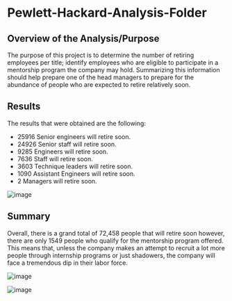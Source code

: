 # Pewlett-Hackard-Analysis-Folder

## Overview of the Analysis/Purpose
The purpose of this project is to determine the number of retiring employees per title; identify employees who are eligible to participate in a mentorship program the company may hold. Summarizing this information should help prepare one of the head managers to prepare for the abundance of people who are expected to retire relatively soon. 

## Results
The results that were obtained are the following:
- 25916 Senior engineers will retire soon.
- 24926 Senior staff will retire soon.
- 9285 Engineers will retire soon.
- 7636 Staff will retire soon.
- 3603 Technique leaders will retire soon.
- 1090 Assistant Engineers will retire soon.
- 2 Managers will retire soon. 

![image](https://user-images.githubusercontent.com/104941338/176586679-35f12e01-8730-4643-b14c-f43912dce5bd.png)

## Summary
Overall, there is a grand total of 72,458 people that will retire soon however, there are only 1549 people who qualify for the mentorship program offered. This means that, unless the company makes an attempt to recruit a lot more people through internship programs or just shadowers, the company will face a tremendous dip in their labor force. 

![image](https://user-images.githubusercontent.com/104941338/176587746-9c16811b-88ff-47e3-9b9e-beb8c85349f7.png)

![image](https://user-images.githubusercontent.com/104941338/176587901-c4cb9f18-0326-47fe-8059-97f3c54814d3.png)
